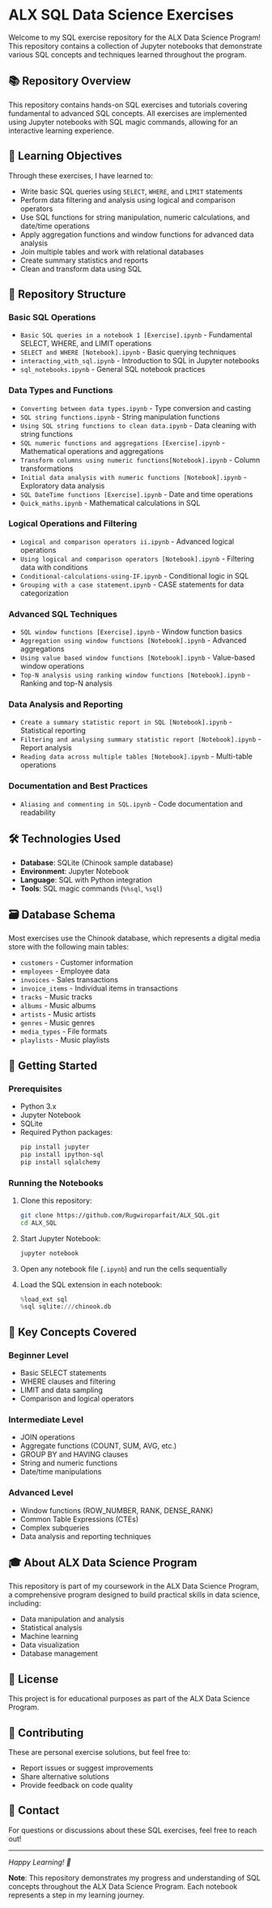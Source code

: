 # ALX SQL Data Science Exercises

Welcome to my SQL exercise repository for the ALX Data Science Program! This repository contains a collection of Jupyter notebooks that demonstrate various SQL concepts and techniques learned throughout the program.

## 📚 Repository Overview

This repository contains hands-on SQL exercises and tutorials covering fundamental to advanced SQL concepts. All exercises are implemented using Jupyter notebooks with SQL magic commands, allowing for an interactive learning experience.

## 🎯 Learning Objectives

Through these exercises, I have learned to:
- Write basic SQL queries using `SELECT`, `WHERE`, and `LIMIT` statements
- Perform data filtering and analysis using logical and comparison operators
- Use SQL functions for string manipulation, numeric calculations, and date/time operations
- Apply aggregation functions and window functions for advanced data analysis
- Join multiple tables and work with relational databases
- Create summary statistics and reports
- Clean and transform data using SQL

## 📁 Repository Structure

### Basic SQL Operations
- `Basic SQL queries in a notebook 1 [Exercise].ipynb` - Fundamental SELECT, WHERE, and LIMIT operations
- `SELECT and WHERE [Notebook].ipynb` - Basic querying techniques
- `interacting_with_sql.ipynb` - Introduction to SQL in Jupyter notebooks
- `sql_notebooks.ipynb` - General SQL notebook practices

### Data Types and Functions
- `Converting between data types.ipynb` - Type conversion and casting
- `SQL string functions.ipynb` - String manipulation functions
- `Using SQL string functions to clean data.ipynb` - Data cleaning with string functions
- `SQL numeric functions and aggregations [Exercise].ipynb` - Mathematical operations and aggregations
- `Transform columns using numeric functions[Notebook].ipynb` - Column transformations
- `Initial data analysis with numeric functions [Notebook].ipynb` - Exploratory data analysis
- `SQL DateTime functions [Exercise].ipynb` - Date and time operations
- `Quick_maths.ipynb` - Mathematical calculations in SQL

### Logical Operations and Filtering
- `Logical and comparison operators ii.ipynb` - Advanced logical operations
- `Using logical and comparison operators [Notebook].ipynb` - Filtering data with conditions
- `Conditional-calculations-using-IF.ipynb` - Conditional logic in SQL
- `Grouping with a case statement.ipynb` - CASE statements for data categorization

### Advanced SQL Techniques
- `SQL window functions [Exercise].ipynb` - Window function basics
- `Aggregation using window functions [Notebook].ipynb` - Advanced aggregations
- `Using value based window functions [Notebook].ipynb` - Value-based window operations
- `Top-N analysis using ranking window functions [Notebook].ipynb` - Ranking and top-N analysis

### Data Analysis and Reporting
- `Create a summary statistic report in SQL [Notebook].ipynb` - Statistical reporting
- `Filtering and analysing summary statistic report [Notebook].ipynb` - Report analysis
- `Reading data across multiple tables [Notebook].ipynb` - Multi-table operations

### Documentation and Best Practices
- `Aliasing and commenting in SQL.ipynb` - Code documentation and readability

## 🛠️ Technologies Used

- **Database**: SQLite (Chinook sample database)
- **Environment**: Jupyter Notebook
- **Language**: SQL with Python integration
- **Tools**: SQL magic commands (`%%sql`, `%sql`)

## 🗃️ Database Schema

Most exercises use the Chinook database, which represents a digital media store with the following main tables:
- `customers` - Customer information
- `employees` - Employee data
- `invoices` - Sales transactions
- `invoice_items` - Individual items in transactions
- `tracks` - Music tracks
- `albums` - Music albums
- `artists` - Music artists
- `genres` - Music genres
- `media_types` - File formats
- `playlists` - Music playlists

## 🚀 Getting Started

### Prerequisites
- Python 3.x
- Jupyter Notebook
- SQLite
- Required Python packages:
  ```bash
  pip install jupyter
  pip install ipython-sql
  pip install sqlalchemy
  ```

### Running the Notebooks
1. Clone this repository:
   ```bash
   git clone https://github.com/Rugwiroparfait/ALX_SQL.git
   cd ALX_SQL
   ```

2. Start Jupyter Notebook:
   ```bash
   jupyter notebook
   ```

3. Open any notebook file (`.ipynb`) and run the cells sequentially

4. Load the SQL extension in each notebook:
   ```python
   %load_ext sql
   %sql sqlite:///chinook.db
   ```

## 📖 Key Concepts Covered

### Beginner Level
- Basic SELECT statements
- WHERE clauses and filtering
- LIMIT and data sampling
- Comparison and logical operators

### Intermediate Level
- JOIN operations
- Aggregate functions (COUNT, SUM, AVG, etc.)
- GROUP BY and HAVING clauses
- String and numeric functions
- Date/time manipulations

### Advanced Level
- Window functions (ROW_NUMBER, RANK, DENSE_RANK)
- Common Table Expressions (CTEs)
- Complex subqueries
- Data analysis and reporting techniques

## 🎓 About ALX Data Science Program

This repository is part of my coursework in the ALX Data Science Program, a comprehensive program designed to build practical skills in data science, including:
- Data manipulation and analysis
- Statistical analysis
- Machine learning
- Data visualization
- Database management

## 📝 License

This project is for educational purposes as part of the ALX Data Science Program.

## 🤝 Contributing

These are personal exercise solutions, but feel free to:
- Report issues or suggest improvements
- Share alternative solutions
- Provide feedback on code quality

## 📧 Contact

For questions or discussions about these SQL exercises, feel free to reach out!

---

*Happy Learning! 🚀*

**Note**: This repository demonstrates my progress and understanding of SQL concepts throughout the ALX Data Science Program. Each notebook represents a step in my learning journey.
